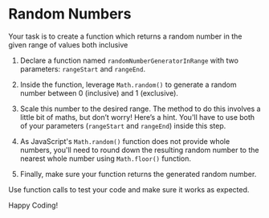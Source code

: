 # Random Numbers

Your task is to create a function which returns a random number in the given range of values both inclusive

1.  Declare a function named `randomNumberGeneratorInRange` with two parameters: `rangeStart` and `rangeEnd`.
    
2.  Inside the function, leverage `Math.random()` to generate a random number between 0 (inclusive) and 1 (exclusive).
    
3.  Scale this number to the desired range. The method to do this involves a little bit of maths, but don’t worry! Here’s a hint. You'll have to use both of your parameters (`rangeStart` and `rangeEnd`) inside this step.
    
4.  As JavaScript's `Math.random()` function does not provide whole numbers, you'll need to round down the resulting random number to the nearest whole number using `Math.floor()` function.
    
5.  Finally, make sure your function returns the generated random number.

Use function calls to test your code and make sure it works as expected.

Happy Coding!
